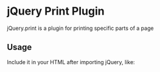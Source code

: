 # jQuery Print Plugin

jQuery.print is a plugin for printing specific parts of a page

## Usage

Include it in your HTML after importing jQuery, like:
	<script type="text/JavaScript" src="./js/libs/jquery.print.js" />
	
Use it like:

	$("#myElementId").print(/*options*/);
	
or

	$.print("#myElementId" /*, options*/);
	
You can submit the options object like:

	$("#myElementId").print({
		addGlobalStyles : true,
		stylesheet : null,
		rejectWindow : true,
		noPrintSelector : ".no-print",
		iframe : true,
		append : null,
		prepend : null
	});
	
Currently this plugin supports the following options:

####globalStyles

 - Default: `true`  
 - Acceptable-Values: Boolean  
 - Function: Whether or not the styles from the parent document should be included

####mediaPrint

 - Default: `false`  
 - Acceptable-Values: Boolean  
 - Function: Whether or not link tags with media='print' should be included; Over-riden by the `globalStyles` option

####stylesheet

 - Default: `null`
 - Acceptable-Values: URL-string
 - Function: URL of an external stylesheet to be included

####rejectWindow

 - Default: `true`
 - Acceptable-Values: Boolean
 - Function: Whether the `document` object should be used intead of `window`

####noPrintSelector

 - Default: `".no-print"`
 - Acceptable-Values: Any valid `jQuery-selector`
 - Function: A selector for the items that are to be excluded from printing

####iframe

 - Default: `true`, creates a hidden iframe if no-vaild iframe selector is passed
 - Acceptable-Values: Any valid `jQuery-selector` or Boolean
 - Function: Whether to print from an iframe instead of a pop-up window; can take the `jQuery-selector` of an existing iframe as value

####append/prepend

 - Default: `null`
 - Acceptable-Values: Any valid `jQuery-selector` or HTML-text
 - Function: Adds custom HTML before (prepend) or after (append) the selected content

## Tested on

### jQuery
* [jQuery](http://jquery.com/) v. 1.7.2

### Browser Support (tested versions)
* Google Chrome - v 20

## License
[CC-BY](http://creativecommons.org/licenses/by/3.0/).

## Live at
[jsFiddle](http://jsfiddle.net/5V24U/27/)

Do let me know if you are using it and would like to be featured here
